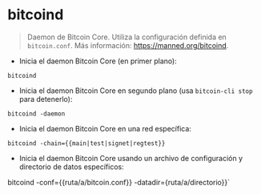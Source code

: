 # bitcoind

> Daemon de Bitcoin Core.
> Utiliza la configuración definida en `bitcoin.conf`.
> Más información: <https://manned.org/bitcoind>.

- Inicia el daemon Bitcoin Core (en primer plano):

`bitcoind`

- Inicia el daemon Bitcoin Core en segundo plano (usa `bitcoin-cli stop` para detenerlo):

`bitcoind -daemon`

- Inicia el daemon Bitcoin Core en una red específica:

`bitcoind -chain={{main|test|signet|regtest}}`

- Inicia el daemon Bitcoin Core usando un archivo de configuración y directorio de datos específicos:

bitcoind -conf={{ruta/a/bitcoin.conf}} -datadir={ruta/a/directorio}}`
